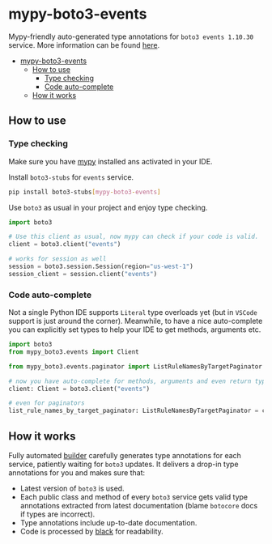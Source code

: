 # mypy-boto3-events

Mypy-friendly auto-generated type annotations for `boto3 events 1.10.30` service.
More information can be found [here](https://github.com/vemel/mypy_boto3).

- [mypy-boto3-events](#mypy-boto3-events)
  - [How to use](#how-to-use)
    - [Type checking](#type-checking)
    - [Code auto-complete](#code-auto-complete)
  - [How it works](#how-it-works)

## How to use

### Type checking

Make sure you have [mypy](https://github.com/python/mypy) installed ans activated in your IDE.

Install `boto3-stubs` for `events` service.

```bash
pip install boto3-stubs[mypy-boto3-events]
```

Use `boto3` as usual in your project and enjoy type checking.

```python
import boto3

# Use this client as usual, now mypy can check if your code is valid.
client = boto3.client("events")

# works for session as well
session = boto3.session.Session(region="us-west-1")
session_client = session.client("events")

```

### Code auto-complete

Not a single Python IDE supports `Literal` type overloads yet (but in `VSCode` support is just around the corner).
Meanwhile, to have a nice auto-complete you can explicitly set types to help your IDE to get methods, arguments etc.

```python
import boto3
from mypy_boto3.events import Client

from mypy_boto3.events.paginator import ListRuleNamesByTargetPaginator

# now you have auto-complete for methods, arguments and even return types
client: Client = boto3.client("events")

# even for paginators
list_rule_names_by_target_paginator: ListRuleNamesByTargetPaginator = client.get_paginator("list_rule_names_by_target")
```

## How it works

Fully automated [builder](https://github.com/vemel/mypy_boto3) carefully generates
type annotations for each service, patiently waiting for `boto3` updates. It delivers
a drop-in type annotations for you and makes sure that:

- Latest version of `boto3` is used.
- Each public class and method of every `boto3` service gets valid type annotations
  extracted from latest documentation (blame `botocore` docs if types are incorrect).
- Type annotations include up-to-date documentation.
- Code is processed by [black](https://github.com/psf/black) for readability.